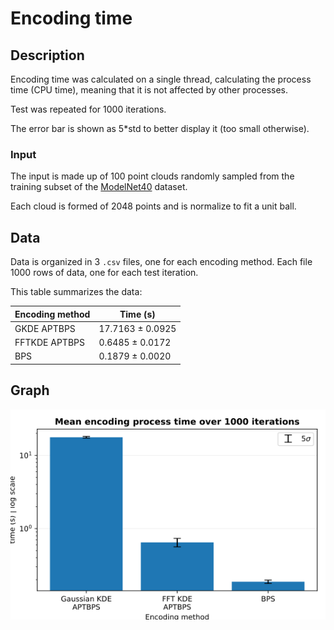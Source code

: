 # Encoding time
## Description
Encoding time was calculated on a single thread, 
calculating the process time (CPU time), 
meaning  that  it  is  not  affected  by  other processes.

Test was repeated for 1000 iterations.

The error bar is shown as 5*std to better display it (too small otherwise).

### Input
The input is made up of 100 point clouds randomly sampled
from the training subset of the [ModelNet40](https://modelnet.cs.princeton.edu/) dataset.

Each cloud is formed of 2048 points and is normalize to fit a unit ball.

## Data
Data is organized in 3 `.csv` files, one for each encoding method. 
Each file 1000 rows of data, one for each test iteration.

This table summarizes the data:

| Encoding method | Time (s) |
| --- | --- |
| GKDE APTBPS | 17.7163 ± 0.0925 |
| FFTKDE APTBPS | 0.6485 ± 0.0172 |
| BPS | 0.1879 ± 0.0020 |


## Graph
![](graphs/encoding-time-comparison.png?raw=true)